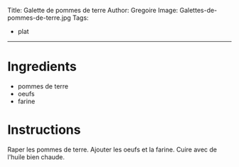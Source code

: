 Title: Galette de pommes de terre
Author: Gregoire
Image: Galettes-de-pommes-de-terre.jpg
Tags:
 - plat
---

# Ingredients

 - pommes de terre
 - oeufs
 - farine

# Instructions

Raper les pommes de terre. Ajouter les oeufs et la farine. Cuire avec de l'huile bien chaude.
